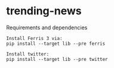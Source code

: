 # trending-news

Requirements and dependencies

    Install Ferris 3 via:
    pip install --target lib --pre ferris

    Install twitter:
    pip install --target lib --pre twitter
